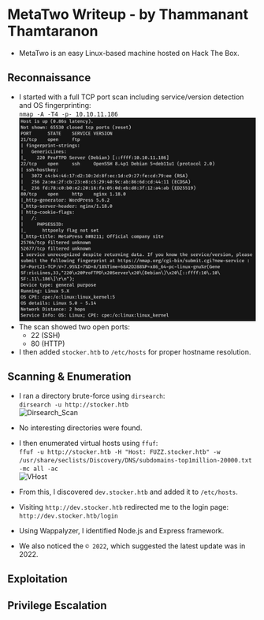 # MetaTwo Writeup - by Thammanant Thamtaranon  
- MetaTwo is an easy Linux-based machine hosted on Hack The Box.

## Reconnaissance  
- I started with a full TCP port scan including service/version detection and OS fingerprinting:  
  `nmap -A -T4 -p- 10.10.11.186`  
![Nmap_Scan](Nmap_Scan.png)  
- The scan showed two open ports:  
  - 22 (SSH)  
  - 80 (HTTP)  
- I then added `stocker.htb` to `/etc/hosts` for proper hostname resolution.

## Scanning & Enumeration  
- I ran a directory brute-force using `dirsearch`:  
  `dirsearch -u http://stocker.htb`  
![Dirsearch_Scan](Dirsearch_Scan.png)  
- No interesting directories were found.

- I then enumerated virtual hosts using `ffuf`:  
  `ffuf -u http://stocker.htb -H "Host: FUZZ.stocker.htb" -w /usr/share/seclists/Discovery/DNS/subdomains-top1million-20000.txt -mc all -ac`  
![VHost](VHost.png)  
- From this, I discovered `dev.stocker.htb` and added it to `/etc/hosts`.

- Visiting `http://dev.stocker.htb` redirected me to the login page:  
  `http://dev.stocker.htb/login`
- Using Wappalyzer, I identified Node.js and Express framework.
- We also noticed the `© 2022`, which suggested the latest update was in 2022.

## Exploitation  

## Privilege Escalation  
